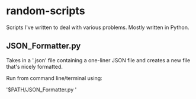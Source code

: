 random-scripts
==============

Scripts I've written to deal with various problems. Mostly written in Python.

JSON_Formatter.py
-----------------

Takes in a '.json' file containing a one-liner JSON file and creates a new file that's nicely formatted.

Run from command line/terminal using:

'$PATH/JSON_Formatter.py  <path of JSON file>'